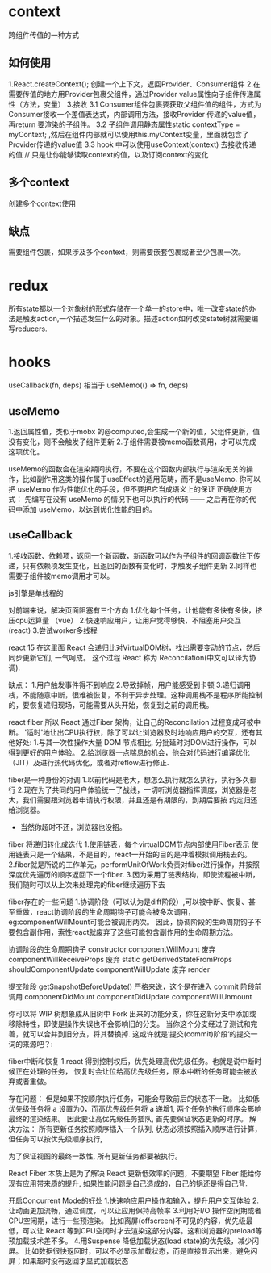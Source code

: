 # context
跨组件传值的一种方式

## 如何使用
1.React.createContext(); 创建一个上下文，返回Provider、Consumer组件
2.在需要传值的地方用Provider包裹父组件，通过Provider value属性向子组件传递属性（方法，变量）
3.接收 
    3.1 Consumer组件包裹要获取父组件值的组件，方式为Consumer接收一个差值表达式，内部调用方法，接收Provider 传递的value值，再return 要渲染的子组件。
    3.2 子组件调用静态属性static contextType = myContext; ,然后在组件内部就可以使用this.myContext变量，里面就包含了Provider传递的value值
    3.3 hook 中可以使用useContext(context) 去接收传递的值 // 只是让你能够读取context的值，以及订阅context的变化
## 多个context
创建多个context使用

## 缺点
需要组件包裹，如果涉及多个context，则需要嵌套包裹或者至少包裹一次。

# redux
所有state都以一个对象树的形式存储在一个单一的store中，唯一改变state的办法是触发action,一个描述发生什么的对象。描述action如何改变state树就需要编写reducers.


# hooks
useCallback(fn, deps) 相当于 useMemo(() => fn, deps)

## useMemo
1.返回属性值，类似于mobx 的@computed,会生成一个新的值，父组件更新，值没有变化，则不会触发子组件更新
2.子组件需要被memo函数调用，才可以完成这项优化。

useMemo的函数会在渲染期间执行，不要在这个函数内部执行与渲染无关的操作，比如副作用这类的操作属于useEffect的适用范畴，而不是useMemo.
你可以把 useMemo 作为性能优化的手段，但不要把它当成语义上的保证
正确使用方式：
先编写在没有 useMemo 的情况下也可以执行的代码 —— 之后再在你的代码中添加 useMemo，以达到优化性能的目的。

## useCallback
1.接收函数、依赖项，返回一个新函数，新函数可以作为子组件的回调函数往下传递，只有依赖项发生变化，且返回的函数有变化时，才触发子组件更新
2.同样也需要子组件被memo调用才可以。

js引擎是单线程的

对前端来说，解决页面阻塞有三个方向
1.优化每个任务，让他能有多快有多快，挤压cpu运算量  （vue）
2.快速响应用户，让用户觉得够快，不阻塞用户交互 (react)
3.尝试worker多线程

react 15
在这里面 React 会递归比对VirtualDOM树，找出需要变动的节点，然后同步更新它们, 一气呵成。
这个过程 React 称为 Reconcilation(中文可以译为协调).

缺点：
1.用户触发事件得不到响应
2.导致掉帧，用户能感受到卡顿
3.递归调用栈，不能随意中断，很难被恢复，不利于异步处理。这种调用栈不是程序所能控制的，要恢复递归现场，可能需要从头开始，恢复到之前的调用栈。


react fiber
所以 React 通过Fiber 架构，让自己的Reconcilation 过程变成可被中断。 
'适时'地让出CPU执行权，除了可以让浏览器及时地响应用户的交互，还有其他好处:
1.与其一次性操作大量 DOM 节点相比, 分批延时对DOM进行操作，可以得到更好的用户体验。
2.给浏览器一点喘息的机会，他会对代码进行编译优化（JIT）及进行热代码优化，或者对reflow进行修正.

fiber是一种身份的对调
1.以前代码是老大，想怎么执行就怎么执行，执行多久都行
2.现在为了共同的用户体验统一了战线，一切听浏览器指挥调度，浏览器是老大，我们需要跟浏览器申请执行权限，并且还是有期限的，到期后要按
约定归还给浏览器。
* 当然你超时不还，浏览器也没招。

fiber 将递归转化成迭代
1.使用链表，每个virtualDOM节点内部使用Fiber表示 
使用链表只是一个结果，不是目的，react一开始的目的是冲着模拟调用栈去的。
2.fiber就是所说的工作单元，performUnitOfWork负责对fiber进行操作，并按照深度优先遍历的顺序返回下一个fiber.
3.因为采用了链表结构，即使流程被中断，我们随时可以从上次未处理完的fiber继续遍历下去


fiber存在的一些问题
1.协调阶段（可以认为是diff阶段）,可以被中断、恢复、甚至重做，react协调阶段的生命周期钩子可能会被多次调用，
eg:componentWillMount可能会被调用两次。
因此，协调阶段的生命周期钩子不要包含副作用，索性react就废弃了这些可能包含副作用的生命周期方法。


协调阶段的生命周期钩子
constructor
componentWillMount 废弃
componentWillReceiveProps 废弃
static getDerivedStateFromProps
shouldComponentUpdate
componentWillUpdate 废弃
render

提交阶段
getSnapshotBeforeUpdate() 严格来说，这个是在进入 commit 阶段前调用
componentDidMount
componentDidUpdate
componentWillUnmount

你可以将 WIP 树想象成从旧树中 Fork 出来的功能分支，你在这新分支中添加或移除特性，即使是操作失误也不会影响旧的分支。
当你这个分支经过了测试和完善，就可以合并到旧分支，将其替换掉. 这或许就是’提交(commit)阶段‘的提交一词的来源吧？:

fiber中断和恢复
1.react 得到控制权后，优先处理高优先级任务。也就是说中断时候正在处理的任务，
恢复时会让位给高优先级任务，原本中断的任务可能会被放弃或者重做。

存在问题：
但是如果不按顺序执行任务，可能会导致前后的状态不一致。 
比如低优先级任务将 a 设置为0，而高优先级任务将 a 递增1, 两个任务的执行顺序会影响最终的渲染结果。
因此要让高优先级任务插队, 首先要保证状态更新的时序。
解决方法：
所有更新任务按照顺序插入一个队列, 状态必须按照插入顺序进行计算，但任务可以按优先级顺序执行,

为了保证视图的最终一致性, 所有更新任务都要被执行。

React Fiber 本质上是为了解决 React 更新低效率的问题，不要期望 Fiber 能给你现有应用带来质的提升, 
如果性能问题是自己造成的，自己的锅还是得自己背.

开启Concurrent Mode的好处
1.快速响应用户操作和输入，提升用户交互体验
2.让动画更加流畅，通过调度，可以让应用保持高帧率
3.利用好I/O 操作空闲期或者CPU空闲期，进行一些预渲染。 比如离屏(offscreen)不可见的内容，优先级最低，可以让 React 等到CPU空闲时才去渲染这部分内容。这和浏览器的preload等预加载技术差不多。
4.用Suspense 降低加载状态(load state)的优先级，减少闪屏。 比如数据很快返回时，可以不必显示加载状态，而是直接显示出来，避免闪屏；如果超时没有返回才显式加载状态

